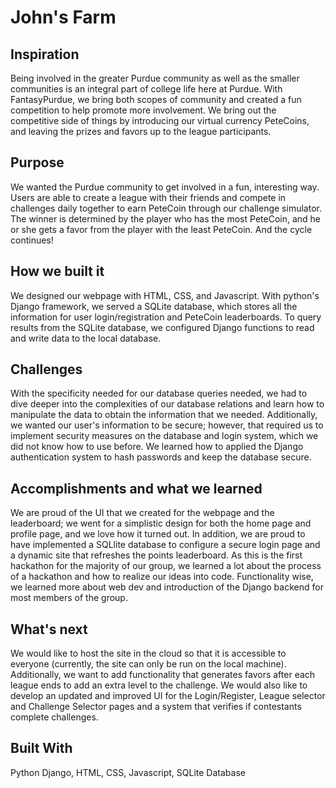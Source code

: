 # John's Farm
## Inspiration
Being involved in the greater Purdue community as well as the smaller communities is an integral part of college life here at Purdue. With FantasyPurdue, we bring both scopes of community and created a fun competition to help promote more involvement. We bring out the competitive side of things by introducing our virtual currency PeteCoins, and leaving the prizes and favors up to the league participants.

## Purpose
We wanted the Purdue community to get involved in a fun, interesting way. Users are able to create a league with their friends and compete in challenges daily together to earn PeteCoin through our challenge simulator. The winner is determined by the player who has the most PeteCoin, and he or she gets a favor from the player with the least PeteCoin. And the cycle continues!

## How we built it
We designed our webpage with HTML, CSS, and Javascript. With python's Django framework, we served a SQLite database, which stores all the information for user login/registration and PeteCoin leaderboards. To query results from the SQLite database, we configured Django functions to read and write data to the local database.

## Challenges
With the specificity needed for our database queries needed, we had to dive deeper into the complexities of our database relations and learn how to manipulate the data to obtain the information that we needed. Additionally, we wanted our user's information to be secure; however, that required us to implement security measures on the database and login system, which we did not know how to use before. We learned how to applied the Django authentication system to hash passwords and keep the database secure.

## Accomplishments and what we learned
We are proud of the UI that we created for the webpage and the leaderboard; we went for a simplistic design for both the home page and profile page, and we love how it turned out. In addition, we are proud to have implemented a SQLlite database to configure a secure login page and a dynamic site that refreshes the points leaderboard. As this is the first hackathon for the majority of our group, we learned a lot about the process of a hackathon and how to realize our ideas into code. Functionality wise, we learned more about web dev and introduction of the Django backend for most members of the group.

## What's next
We would like to host the site in the cloud so that it is accessible to everyone (currently, the site can only be run on the local machine). Additionally, we want to add functionality that generates favors after each league ends to add an extra level to the challenge. We would also like to develop an updated and improved UI for the Login/Register, League selector and Challenge Selector pages and a system that verifies if contestants complete challenges.


## Built With
Python Django, HTML, CSS, Javascript, SQLite Database
